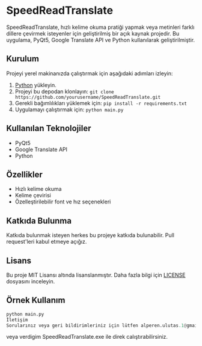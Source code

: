 # SpeedReadTranslate

SpeedReadTranslate, hızlı kelime okuma pratiği yapmak veya metinleri farklı dillere çevirmek isteyenler için geliştirilmiş bir açık kaynak projedir. Bu uygulama, PyQt5, Google Translate API ve Python kullanılarak geliştirilmiştir.

## Kurulum

Projeyi yerel makinanızda çalıştırmak için aşağıdaki adımları izleyin:

1. [Python](https://www.python.org/downloads/) yükleyin.
2. Projeyi bu depodan klonlayın: `git clone https://github.com/yourusername/SpeedReadTranslate.git`
3. Gerekli bağımlılıkları yüklemek için: `pip install -r requirements.txt`
4. Uygulamayı çalıştırmak için: `python main.py`

## Kullanılan Teknolojiler

- PyQt5
- Google Translate API
- Python

## Özellikler

- Hızlı kelime okuma
- Kelime çevirisi
- Özelleştirilebilir font ve hız seçenekleri

## Katkıda Bulunma

Katkıda bulunmak isteyen herkes bu projeye katkıda bulunabilir. Pull request'leri kabul etmeye açığız.

## Lisans

Bu proje MIT Lisansı altında lisanslanmıştır. Daha fazla bilgi için [LICENSE](LICENSE) dosyasını inceleyin.

## Örnek Kullanım

```python
python main.py
İletişim
Sorularınız veya geri bildirimleriniz için lütfen alperen.ulutas.1@gmail.com adresine e-posta gönderin.
```
veya verdigim SpeedReadTranslate.exe ile direk calıştırabilirsiniz.
